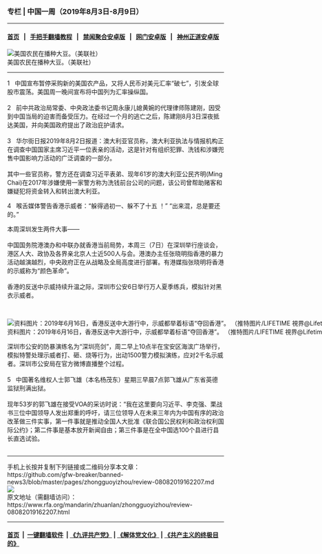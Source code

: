 ### 专栏 | 中国一周（2019年8月3日-8月9日）
------------------------

#### [首页](https://github.com/gfw-breaker/banned-news3/blob/master/README.md) &nbsp;&nbsp;|&nbsp;&nbsp; [手把手翻墙教程](https://github.com/gfw-breaker/guides/wiki) &nbsp;&nbsp;|&nbsp;&nbsp; [禁闻聚合安卓版](https://github.com/gfw-breaker/bn-android) &nbsp;&nbsp;|&nbsp;&nbsp; [网门安卓版](https://github.com/oGate2/oGate) &nbsp;&nbsp;|&nbsp;&nbsp; [神州正道安卓版](https://github.com/SzzdOgate/update) 



<div id="headerimg">
 <img alt="美国农民在播种大豆。（美联社）" src="https://www.rfa.org/mandarin/yataibaodao/zhengzhi/yl-05242019102038.html/AP_19143772484884.jpg/@@images/4b48c20b-f097-485a-aa71-340ae9c224b9.jpeg" title="美国农民在播种大豆。（美联社）"/>
 <div id="headerimgcontents">
  <div id="headerimgcaption">
   <span>
    美国农民在播种大豆。（美联社）
   </span>
   <!-- zoomattribute -->
  </div>
  <!-- headerimgcaption -->
 </div>
 <!-- headerimagecontents -->
</div>

<hr/>
<div id="storytext">
 <div>
  <div class="slot_header">
  </div>
 </div>
 <p>
  1   中国宣布暂停采购新的美国农产品，又将人民币对美元汇率“破七”，引发全球股市震荡。美国周一晚间宣布将中国列为汇率操纵国。
  <br/>
  <br/>
  2   前中共政治局常委、中央政法委书记周永康儿媳黄婉的代理律师陈建刚，因受到中国当局的迫害而备受压力。在经过一个月的逃亡之后，陈建刚8月3日深夜抵达美国，并向美国政府提出了政治庇护请求。
  <br/>
  <br/>
  3   华尔街日报2019年8月2日报道：澳大利亚官员称，澳大利亚执法与情报机构正在调查中国国家主席习近平一位表亲的活动，这是针对有组织犯罪、洗钱和涉嫌兜售中国影响力活动的广泛调查的一部分。
  <br/>
  <br/>
  其中一些官员称，警方还在调查习近平表弟、现年61岁的澳大利亚公民齐明(Ming Chai)在2017年涉嫌使用一家警方称为洗钱前台公司的问题，该公司曾帮助赌客和嫌疑犯将资金转入和转出澳大利亚。
 </p>
 <p>
  4   喉舌媒体警告香港示威者：“躲得過初一、躲不了十五 ！” “出来混，总是要还的。”
 </p>
 <p>
  本周深圳发生两件大事——
  <br/>
  <br/>
  中国国务院港澳办和中联办就香港当前局势，本周三（7日）在深圳举行座谈会，港区人大、政协及各界亲北京人士近500人与会。港澳办主任张晓明指香港的暴力活动越演越烈，中央政府正在从战略及全局高度进行部署。有港媒指张晓明将香港的示威称为“颜色革命”。
  <br/>
  <br/>
  香港的反送中示威持续升温之际，深圳市公安6日举行万人夏季练兵，模拟针对黑衣示威者。
 </p>
 <p>
  <br/>
  <div class="image-inline captioned" style="width:1101px;">
   <div style="width:1101px;">
    <img alt="资料图片：2019年6月16日，香港反送中大游行中，示威都举着标语“夺回香港”。 （推特图片/LIFETIME 視界@LifetimeUSCN ）" src="https://www.rfa.org/mandarin/yataibaodao/gangtai/hx2-07262019113251.html/D9RwYQtW4AA2p17.jpg-large.jpg" title="资料图片：2019年6月16日，香港反送中大游行中，示威都举着标语“夺回香港”。 （推特图片/LIFETIME 視界@LifetimeUSCN ）"/>
   </div>
   <div class="image-caption">
    <span style="width:1101px;">
     资料图片：2019年6月16日，香港反送中大游行中，示威都举着标语“夺回香港”。 （推特图片/LIFETIME 視界@LifetimeUSCN ）
    </span>
    <span class="copyright">
    </span>
   </div>
  </div>
 </p>
 <p>
  深圳市公安的防暴演练名为“深圳亮剑”，周二早上10点半在宝安区海滨广场举行，模拟特警处理示威者打、砸、烧等行为，出动1500警力模拟演练，应对2千名示威者。深圳市公安局在官方微博直播整个过程。
  <br/>
  <br/>
  5   中国著名维权人士郭飞雄（本名杨茂东）星期三早晨7点郭飞雄从广东省英德监狱刑满出狱。
  <br/>
  <br/>
  现年53岁的郭飞雄在接受VOA的采访时说：“我在这里要向习近平、李克强、栗战书三位中国领导人发出郑重的呼吁，请三位领导人在未来三年内为中国有序的政治改革做三件实事，第一件事就是推动全国人大批准《联合国公民权利和政治权利国际公约》；第二件事是基本放开新闻自由；第三件事是在全中国选100个县进行县长直选试验。
  <br/>
  <br/>
 </p>
</div>

<hr/>
手机上长按并复制下列链接或二维码分享本文章：<br/>
https://github.com/gfw-breaker/banned-news3/blob/master/pages/zhongguoyizhou/review-08082019162207.md <br/>
<a href='https://github.com/gfw-breaker/banned-news3/blob/master/pages/zhongguoyizhou/review-08082019162207.md'><img src='https://github.com/gfw-breaker/banned-news3/blob/master/pages/zhongguoyizhou/review-08082019162207.md.png'/></a> <br/>
原文地址（需翻墙访问）：https://www.rfa.org/mandarin/zhuanlan/zhongguoyizhou/review-08082019162207.html


------------------------
#### [首页](https://github.com/gfw-breaker/banned-news3/blob/master/README.md) &nbsp;|&nbsp; [一键翻墙软件](https://github.com/gfw-breaker/nogfw/blob/master/README.md) &nbsp;| [《九评共产党》](https://github.com/gfw-breaker/9ping.md/blob/master/README.md#九评之一评共产党是什么) | [《解体党文化》](https://github.com/gfw-breaker/jtdwh.md/blob/master/README.md) | [《共产主义的终极目的》](https://github.com/gfw-breaker/gczydzjmd.md/blob/master/README.md)

